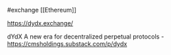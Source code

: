 #exchange 
[[Ethereum]]

https://dydx.exchange/


dYdX A new era for decentralized perpetual protocols - https://cmsholdings.substack.com/p/dydx
